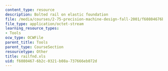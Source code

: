 ```yaml
---
content_type: resource
description: Bolted rail on elastic foundation
file: /media/courses/2-75-precision-machine-design-fall-2001/f60804676b2c0321b08a737666eb072d_railfnd.xls
file_type: application/octet-stream
learning_resource_types:
- Tools
ocw_type: OCWFile
parent_title: Tools
parent_type: CourseSection
resourcetype: Other
title: railfnd.xls
uid: f6080467-6b2c-0321-b08a-737666eb072d
---
```

